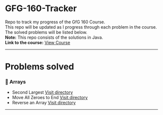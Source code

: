 # GFG-160-Tracker
Repo to track my progress of the GfG 160 Course.</br>
This repo will be updated as I progress through each problem in the course.</br>
The solved problems will be listed below.</br>
**Note:** This repo consists of the solutions in Java.</br>
**Link to the course:** [View Course](https://www.geeksforgeeks.org/courses/gfg-160-series)

---

# Problems solved

### 📝 Arrays
- Second Largest [Visit directory](https://github.com/rees8/GFG-160-Tracker/tree/main/1.%20Arrays/1.%20Second%20Largest)
- Move All Zeroes to End [Visit directory](https://github.com/rees8/GFG-160-Tracker/tree/main/1.%20Arrays/2.%20Move%20All%20Zeroes%20to%20End)
- Reverse an Array [Visit directory](https://github.com/rees8/GFG-160-Tracker/tree/main/1.%20Arrays/3.%20Reverse%20an%20Array)

---

